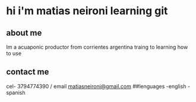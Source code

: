 # hi i'm matias neironi learning git 
## about me 
Im a acuaponic productor from corrientes argentina traing to learning how to use 
## contact me 
cel- 3794774390 / email matiasneironi@gmail.com
##lenguages 
-english 
-spanish 
